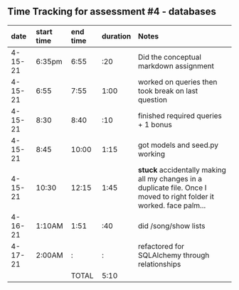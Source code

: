 ## Time Tracking for assessment #4 - databases
|date|start time|end time|duration|Notes|
|:---|:---|:---|:---|:---|
|4-15-21|6:35pm|6:55|:20|Did the conceptual markdown assignment|
|4-15-21|6:55|7:55|1:00|worked on queries then took break on last question|
|4-15-21|8:30|8:40|:10|finished required queries + 1 bonus|
|4-15-21|8:45|10:00|1:15|got models and seed.py working|
|4-15-21|10:30|12:15|1:45| **stuck** accidentally making all my changes in a duplicate file.  Once I moved to right folder it worked.  face palm...|
|4-16-21|1:10AM|1:51|:40|did /song/show lists|
|4-17-21|2:00AM|:|:|refactored for SQLAlchemy through relationships|
|||TOTAL|5:10||
